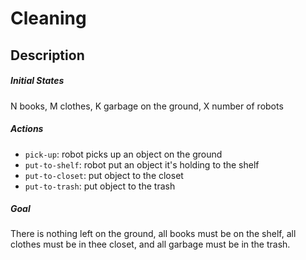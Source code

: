 # Cleaning

## Description

##### Initial States
N books, M clothes, K garbage on the ground, X number of robots

##### Actions
- `pick-up`: robot picks up an object on the ground
- `put-to-shelf`: robot put an object it's holding to the shelf
- `put-to-closet`: put object to the closet
- `put-to-trash`: put object to the trash

##### Goal
There is nothing left on the ground, all books must be on the shelf, all clothes must be in thee closet, and all garbage must be in the trash.
